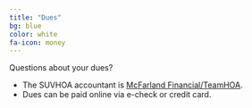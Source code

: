 ```yaml
---
title: "Dues"
bg: blue
color: white
fa-icon: money
---
```


Questions about your dues?
- The SUVHOA accountant is [McFarland Financial/TeamHOA](https://teamhoa.com/).
- Dues can be paid online via e-check or credit card.
